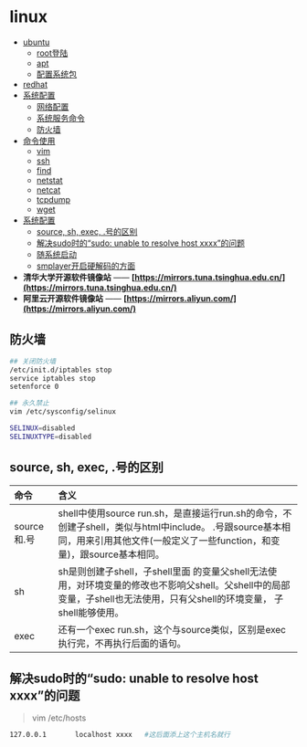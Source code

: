 # linux

- [ubuntu](ubuntu/readme.md)
  - [root登陆](ubuntu/root.login.md)
  - [apt](ubuntu/apt.md)
  - [配置系统包](ubuntu/ubuntu.package.md)
- [redhat](redhat/readme.md)
- [系统配置](readme.md)
  - [网络配置](linux.net.md)
  - [系统服务命令](service.md)
  - [防火墙](#防火墙)
- [命令使用](cmd/readme.md)  
  - [vim](cmd/vim/readme.md)
  - [ssh](cmd/ssh.md)
  - [find](cmd/find.md)
  - [netstat](cmd/netstat.md)
  - [netcat](cmd/netcat.md)
  - [tcpdump](cmd/tcpdump/readme.md)
  - [wget](cmd/wget/readme.md)
- [系统配置](readme.md)  
  - [source, sh, exec, .号的区别](#source-sh-exec-号的区别)
  - [解决sudo时的“sudo: unable to resolve host xxxx”的问题](#解决sudo时的sudo-unable-to-resolve-host-xxxx的问题)
  - [随系统启动](linux.autostart.md)
  - [smplayer开启硬解码的方面](../multimedia/smplayer/readme.md)
- **清华大学开源软件镜像站** —— **[https://mirrors.tuna.tsinghua.edu.cn/](https://mirrors.tuna.tsinghua.edu.cn/)**
- **阿里云开源软件镜像站** —— **[https://mirrors.aliyun.com/](https://mirrors.aliyun.com/)**

## 防火墙

```bash
## 关闭防火墙
/etc/init.d/iptables stop
service iptables stop
setenforce 0

## 永久禁止
vim /etc/sysconfig/selinux

SELINUX=disabled
SELINUXTYPE=disabled
```

## source, sh, exec, .号的区别

命令 | 含义
:--- | :---
source和.号 | shell中使用source run.sh，是直接运行run.sh的命令，不创建子shell，类似与html中include。  .号跟source基本相同，用来引用其他文件(一般定义了一些function，和变量)，跟source基本相同。
sh | sh是则创建子shell，子shell里面 的变量父shell无法使用，对环境变量的修改也不影响父shell。父shell中的局部变量，子shell也无法使用，只有父shell的环境变量， 子shell能够使用。
exec | 还有一个exec run.sh，这个与source类似，区别是exec执行完，不再执行后面的语句。

## 解决sudo时的“sudo: unable to resolve host xxxx”的问题

> vim /etc/hosts

```bash
127.0.0.1       localhost xxxx   #这后面添上这个主机名就行
```
